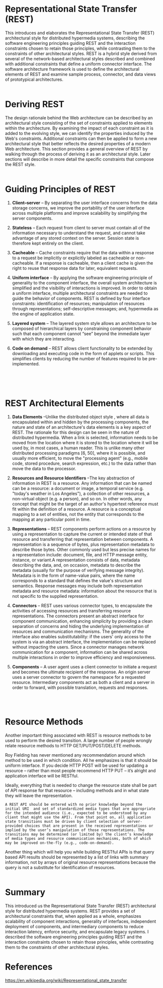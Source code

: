 # Representational State Transfer (REST)
This introduces and elaborates the Representational State Transfer (REST) architectural style for distributed hypermedia systems, describing the software engineering principles guiding REST and the interaction constraints chosen to retain those principles, while contrasting them to the constraints of other architectural styles. REST is a hybrid style derived from several of the network-based architectural styles described and combined with additional constraints that define a uniform connector interface. The software architecture framework  is used to define the architectural elements of REST and examine sample process, connector, and data views of prototypical architectures.
<br>
<br>


# Deriving REST

The design rationale behind the Web architecture can be described by an architectural style consisting of the set of constraints applied to elements within the architecture. By examining the impact of each constraint as it is added to the evolving style, we can identify the properties induced by the Web's constraints. Additional constraints can then be applied to form a new architectural style that better reflects the desired properties of a modern Web architecture. This section provides a general overview of REST by walking through the process of deriving it as an architectural style. Later sections will describe in more detail the specific constraints that compose the REST style.
<br>
<br>

# Guiding Principles of REST

1. **Client–server** – By separating the user interface concerns from the data storage concerns, we improve the portability of the user interface across multiple platforms and improve scalability by simplifying the server components.

2. **Stateless** – Each request from client to server must contain all of the information necessary to understand the request, and cannot take advantage of any stored context on the server. Session state is therefore kept entirely on the client.

3. **Cacheable** – Cache constraints require that the data within a response to a request be implicitly or explicitly labeled as cacheable or non-cacheable. If a response is cacheable, then a client cache is given the right to reuse that response data for later, equivalent requests.

4. **Uniform interface** – By applying the software engineering principle of generality to the component interface, the overall system architecture is simplified and the visibility of interactions is improved. In order to obtain a uniform interface, multiple architectural constraints are needed to guide the behavior of components. REST is defined by four interface constraints: identification of resources; manipulation of resources through representations; self-descriptive messages; and, hypermedia as the engine of application state.

5. **Layered system** – The layered system style allows an architecture to be composed of hierarchical layers by constraining component behavior such that each component cannot “see” beyond the immediate layer with which they are interacting.

6. **Code on demand**  – REST allows client functionality to be extended by downloading and executing code in the form of applets or scripts. This simplifies clients by reducing the number of features required to be pre-implemented.
<br>
<br>
<br>

# REST Architectural Elements

1. **Data Elements** –Unlike the distributed object style , where all data is encapsulated within and hidden by the processing components, the nature and state of an architecture's data elements is a key aspect of REST. The rationale for this design can be seen in the nature of distributed hypermedia. When a link is selected, information needs to be moved from the location where it is stored to the location where it will be used by, in most cases, a human reader. This is unlike many other distributed processing paradigms [6, 50], where it is possible, and usually more efficient, to move the "processing agent" (e.g., mobile code, stored procedure, search expression, etc.) to the data rather than move the data to the processor.

2. **Resources and Resource Identifiers** –The key abstraction of information in REST is a resource. Any information that can be named can be a resource: a document or image, a temporal service (e.g. "today's weather in Los Angeles"), a collection of other resources, a non-virtual object (e.g. a person), and so on. In other words, any concept that might be the target of an author's hypertext reference must fit within the definition of a resource. A resource is a conceptual mapping to a set of entities, not the entity that corresponds to the mapping at any particular point in time.

3. **Representations** –  REST components perform actions on a resource by using a representation to capture the current or intended state of that resource and transferring that representation between components. A representation is a sequence of bytes, plus representation metadata to describe those bytes. Other commonly used but less precise names for a representation include: document, file, and HTTP message entity, instance, or variant.A representation consists of data, metadata describing the data, and, on occasion, metadata to describe the metadata (usually for the purpose of verifying message integrity). Metadata is in the form of name-value pairs, where the name corresponds to a standard that defines the value's structure and semantics. Response messages may include both representation metadata and resource metadata: information about the resource that is not specific to the supplied representation.

4. **Connectors**  – REST uses various connector types, to encapsulate the activities of accessing resources and transferring resource representations. The connectors present an abstract interface for component communication, enhancing simplicity by providing a clean separation of concerns and hiding the underlying implementation of resources and communication mechanisms. The generality of the interface also enables substitutability: if the users' only access to the system is via an abstract interface, the implementation can be replaced without impacting the users. Since a connector manages network communication for a component, information can be shared across multiple interactions in order to improve efficiency and responsiveness.

5. **Components** –  A user agent uses a client connector to initiate a request and becomes the ultimate recipient of the response. An origin server uses a server connector to govern the namespace for a requested resource. 
Intermediary components act as both a client and a server in order to forward, with possible translation, requests and responses. 

<br>
<br>

# Resource Methods

Another important thing associated with REST is resource methods to be used to perform the desired transition. A large number of people wrongly relate resource methods to HTTP GET/PUT/POST/DELETE methods.

Roy Fielding has never mentioned any recommendation around which method to be used in which condition. All he emphasizes is that it should be uniform interface. If you decide HTTP POST will be used for updating a resource – rather than most people recommend HTTP PUT – it’s alright and application interface will be RESTful.

Ideally, everything that is needed to change the resource state shall be part of API response for that resource – including methods and in what state they will leave the representation.

    A REST API should be entered with no prior knowledge beyond the initial URI  and set of standardized media types that are appropriate for the intended audience (i.e., expected to be understood by any client that might use the API). From that point on, all application state transitions must be driven by client selection of server-provided choices that are present in the received representations or implied by the user’s manipulation of those representations. The transitions may be determined (or limited by) the client’s knowledge of media types and resource communication mechanisms, both of which may be improved on-the-fly (e.g., code-on-demand).

Another thing which will help you while building RESTful APIs is that query based API results should be represented by a list of links with summary information, not by arrays of original resource representations because the query is not a substitute for identification of resources.
<br>
<br>

# Summary

This introduced us the Representational State Transfer (REST) architectural style for distributed hypermedia systems. REST provides a set of architectural constraints that, when applied as a whole, emphasizes scalability of component interactions, generality of interfaces, independent deployment of components, and intermediary components to reduce interaction latency, enforce security, and encapsulate legacy systems. I described the software engineering principles guiding REST and the interaction constraints chosen to retain those principles, while contrasting them to the constraints of other architectural styles.

# References

https://en.wikipedia.org/wiki/Representational_state_transfer
